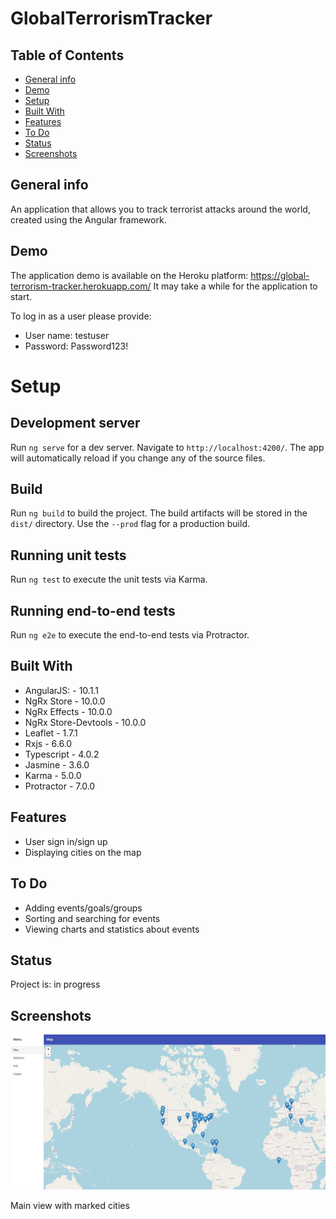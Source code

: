 # GlobalTerrorismTracker

## Table of Contents

- [General info](#general-info)
- [Demo](#demo)
- [Setup](#setup)
- [Built With](#built-with)
- [Features](#features)
- [To Do](#to-do)
- [Status](#status)
- [Screenshots](#screenshots)

## General info

An application that allows you to track terrorist attacks around the world, created using the Angular framework.

## Demo

The application demo is available on the Heroku platform: https://global-terrorism-tracker.herokuapp.com/ 
It may take a while for the application to start.

To log in as a user please provide:
- User name: testuser
- Password: Password123!

# Setup

## Development server

Run `ng serve` for a dev server. Navigate to `http://localhost:4200/`. The app will automatically reload if you change any of the source files.

## Build

Run `ng build` to build the project. The build artifacts will be stored in the `dist/` directory. Use the `--prod` flag for a production build.

## Running unit tests

Run `ng test` to execute the unit tests via Karma.

## Running end-to-end tests

Run `ng e2e` to execute the end-to-end tests via Protractor.

## Built With

- AngularJS: - 10.1.1
- NgRx Store - 10.0.0
- NgRx Effects - 10.0.0
- NgRx Store-Devtools - 10.0.0
- Leaflet - 1.7.1
- Rxjs - 6.6.0
- Typescript - 4.0.2
- Jasmine - 3.6.0
- Karma - 5.0.0
- Protractor - 7.0.0

## Features

- User sign in/sign up 
- Displaying cities on the map

## To Do

- Adding events/goals/groups
- Sorting and searching for events
- Viewing charts and statistics about events

## Status

Project is: in progress

## Screenshots

![Map](./screenshots/map.jpg)

Main view with marked cities
